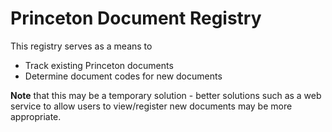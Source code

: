 # Princeton Document Registry

This registry serves as a means to 

* Track existing Princeton documents 
* Determine document codes for new documents

**Note** that this may be a temporary solution - better solutions such as a web service to allow users to view/register new documents may be more appropriate.

